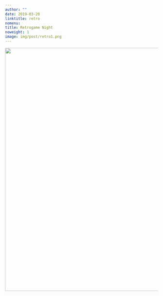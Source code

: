 ```yaml
---
author: ""
date: 2019-03-20
linktitle: retro
nomenu:
title: Retrogame Night
noweight: 1
image: img/post/retro1.png
---
```


<img src="/img/post/retro2.png" weight="400" width="800">

